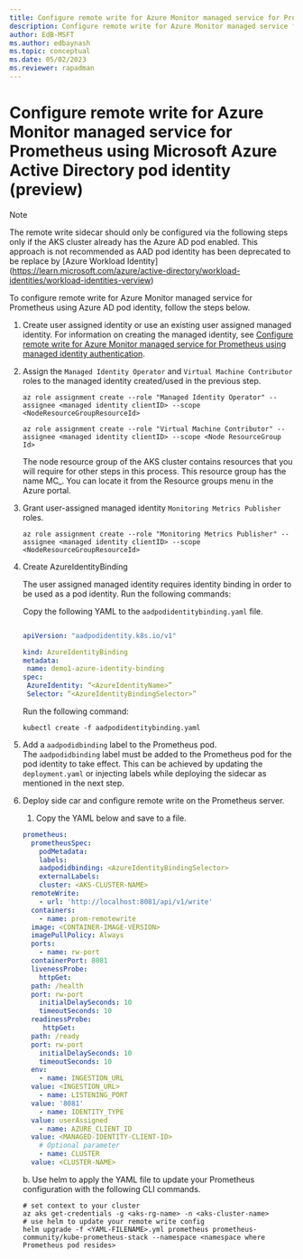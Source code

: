 ```yaml
---
title: Configure remote write for Azure Monitor managed service for Prometheus using Microsoft Azure Active Directory pod identity (preview) 
description: Configure remote write for Azure Monitor managed service for Prometheus using Azure AD pod identity (preview) 
author: EdB-MSFT
ms.author: edbaynash
ms.topic: conceptual
ms.date: 05/02/2023
ms.reviewer: rapadman
---
```


# Configure remote write for Azure Monitor managed service for Prometheus using Microsoft Azure Active Directory pod identity (preview) 

 

> [!NOTE] 
> The remote write sidecar should only be configured via the following steps only if the AKS cluster already has the Azure AD pod enabled. This approach is not recommended as AAD pod identity has been deprecated to be replace by [Azure Workload Identity]  (https://learn.microsoft.com/azure/active-directory/workload-identities/workload-identities-verview)


To configure remote write for Azure Monitor managed service for Prometheus using Azure AD pod identity, follow the steps below.

1. Create user assigned identity or use an existing user assigned managed identity. For information on creating the managed identity, see [Configure remote write for Azure Monitor managed service for Prometheus using managed identity authentication](./prometheus-remote-write-managed-identity.md#get-the-client-id-of-the-user-assigned-identity).
1. Assign the `Managed Identity Operator` and `Virtual Machine Contributor` roles to the managed identity created/used in the previous step.

    ```azurecli
    az role assignment create --role "Managed Identity Operator" --assignee <managed identity clientID> --scope <NodeResourceGroupResourceId> 
          
    az role assignment create --role "Virtual Machine Contributor" --assignee <managed identity clientID> --scope <Node ResourceGroup Id> 
    ```	 

    The node resource group of the AKS cluster contains resources that you will require for other steps in this process. This resource group has the name MC_<AKS-RESOURCE-GROUP>_<AKS-CLUSTER-NAME>_<REGION>. You can locate it from the Resource groups menu in the Azure portal.

1. Grant user-assigned managed identity `Monitoring Metrics Publisher` roles.

    ```azurecli
    az role assignment create --role "Monitoring Metrics Publisher" --assignee <managed identity clientID> --scope <NodeResourceGroupResourceId> 
    ```

1. Create AzureIdentityBinding 

    The user assigned managed identity requires identity binding in order to be used as a pod identity. Run the following commands: 
 
    Copy the following YAML to the `aadpodidentitybinding.yaml` file.

    ```yml

    apiVersion: "aadpodidentity.k8s.io/v1" 

    kind: AzureIdentityBinding 
    metadata: 
     name: demo1-azure-identity-binding 
    spec: 
     AzureIdentity: “<AzureIdentityName>” 
     Selector: “<AzureIdentityBindingSelector>” 
     ```

    Run the following command:

    ```azurecli
    kubectl create -f aadpodidentitybinding.yaml 
    ```
 
1. Add a `aadpodidbinding` label to the Prometheus pod.  
    The `aadpodidbinding` label must be added to the Prometheus pod for the pod identity to take effect. This can be achieved by updating the `deployment.yaml` or injecting labels while deploying the sidecar as mentioned in the next step.

1. Deploy side car and configure remote write on the Prometheus server.

      1. Copy the YAML below and save to a file.
    ```yml 
    prometheus: 
      prometheusSpec: 
        podMetadata: 
        labels: 
        aadpodidbinding: <AzureIdentityBindingSelector> 
        externalLabels: 
        cluster: <AKS-CLUSTER-NAME>  
      remoteWrite: 
        - url: 'http://localhost:8081/api/v1/write' 
      containers: 
        - name: prom-remotewrite 
      image: <CONTAINER-IMAGE-VERSION> 
      imagePullPolicy: Always 
      ports: 
        - name: rw-port 
      containerPort: 8081 
      livenessProbe: 
        httpGet: 
      path: /health 
      port: rw-port 
        initialDelaySeconds: 10 
        timeoutSeconds: 10 
      readinessProbe: 
         httpGet: 
      path: /ready 
      port: rw-port 
        initialDelaySeconds: 10 
        timeoutSeconds: 10 
      env: 
        - name: INGESTION_URL 
      value: <INGESTION_URL> 
        - name: LISTENING_PORT 
      value: '8081' 
        - name: IDENTITY_TYPE 
      value: userAssigned 
        - name: AZURE_CLIENT_ID 
      value: <MANAGED-IDENTITY-CLIENT-ID> 
        # Optional parameter 
        - name: CLUSTER 
      value: <CLUSTER-NAME> 
    ```

      b. Use helm to apply the YAML file to update your Prometheus configuration with the following CLI commands.  
      
    ```azurecli
    # set context to your cluster 
    az aks get-credentials -g <aks-rg-name> -n <aks-cluster-name> 
    # use helm to update your remote write config 
    helm upgrade -f <YAML-FILENAME>.yml prometheus prometheus-community/kube-prometheus-stack --namespace <namespace where Prometheus pod resides>
    ```
